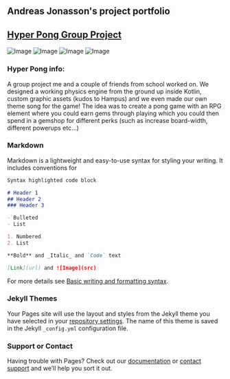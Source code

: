 ## Andreas Jonasson's project portfolio

## [Hyper Pong Group Project](https://github.com/LucaSalmi/HyperPongGruppB/)

![Image](https://media.discordapp.net/attachments/348467594115940354/955124238648508477/Startscreen.png?width=341&height=677)
![Image](https://media.discordapp.net/attachments/348467594115940354/955124237234995250/IngameScreen.png?width=339&height=677)
![Image](https://media.discordapp.net/attachments/348467594115940354/955124238388449280/LevelSelectScreenTwo.png?width=339&height=677)
![Image](https://media.discordapp.net/attachments/348467594115940354/955124237918695434/LevelSelectScreenOne.png?width=342&height=677)

### Hyper Pong info: 

A group project me and a couple of friends from school worked on. We designed a working physics engine from the ground up inside Kotlin, custom graphic assets (kudos to Hampus) and we even made our own theme song for the game! The idea was to create a pong game with an RPG element where you could earn 
gems through playing which you could then spend in a gemshop for different perks (such as increase board-width, different powerups etc...)

### Markdown

Markdown is a lightweight and easy-to-use syntax for styling your writing. It includes conventions for

```markdown
Syntax highlighted code block

# Header 1
## Header 2
### Header 3

- Bulleted
- List

1. Numbered
2. List

**Bold** and _Italic_ and `Code` text

[Link](url) and ![Image](src)
```

For more details see [Basic writing and formatting syntax](https://docs.github.com/en/github/writing-on-github/getting-started-with-writing-and-formatting-on-github/basic-writing-and-formatting-syntax).

### Jekyll Themes

Your Pages site will use the layout and styles from the Jekyll theme you have selected in your [repository settings](https://github.com/officialskum/officialskum.github.io/settings/pages). The name of this theme is saved in the Jekyll `_config.yml` configuration file.

### Support or Contact

Having trouble with Pages? Check out our [documentation](https://docs.github.com/categories/github-pages-basics/) or [contact support](https://support.github.com/contact) and we’ll help you sort it out.
